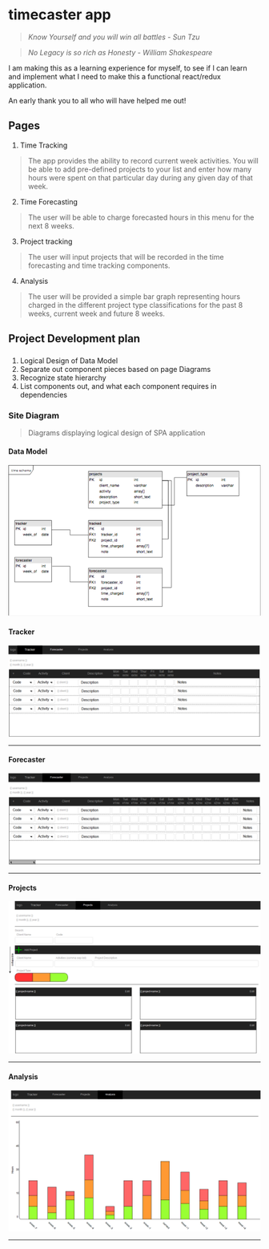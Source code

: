 # timecaster app

> _Know Yourself and you will win all battles - Sun Tzu_

> _No Legacy is so rich as Honesty - William Shakespeare_

I am making this as a learning experience for myself, to see if I can learn and implement what I need to make this a functional react/redux application.

An early thank you to all who will have helped me out!

## Pages

1. Time Tracking

> The app provides the ability to record current week activities. You will be able to add pre-defined projects to your list and enter how many hours were spent on that particular day during any given day of that week.

2. Time Forecasting

> The user will be able to charge forecasted hours in this menu for the next 8 weeks.

3. Project tracking

> The user will input projects that will be recorded in the time forecasting and time tracking components.

4. Analysis

> The user will be provided a simple bar graph representing hours charged in the different project type classifications for the past 8 weeks, current week and future 8 weeks.

## Project Development plan

###

1. Logical Design of Data Model
2. Separate out component pieces based on page Diagrams
3. Recognize state hierarchy
4. List components out, and what each component requires in dependencies

### Site Diagram

> Diagrams displaying logical design of SPA application

#### Data Model

![datamodel](./draw-io/timedataschema.png)

#### Tracker

![timetracker](./draw-io/timetracker.png)

---

#### Forecaster

![timeforecaster](./draw-io/timeforecaster.png)

---

#### Projects

![timeprojects](./draw-io/timeprojects.png)

---

#### Analysis

![timeanalysis](./draw-io/timeanalysis.png)

---
